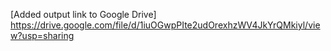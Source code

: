 [Added output link to Google Drive]
https://drive.google.com/file/d/1iuOGwpPIte2udOrexhzWV4JkYrQMkiyl/view?usp=sharing
